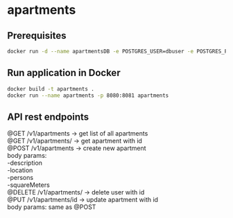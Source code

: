 # apartments


## Prerequisites

```bash
docker run -d --name apartmentsDB -e POSTGRES_USER=dbuser -e POSTGRES_PASSWORD=postgres -e POSTGRES_DB=apartments -p 5433:5432 postgres:latest
```

## Run application in Docker

```bash
docker build -t apartments .
docker run --name apartments -p 8080:8081 apartments
```

## API rest endpoints

@GET /v1/apartments -> get list of all apartments <br />
@GET /v1/apartments/<id> -> get apartment with id <br />
@POST /v1/apartments -> create new apartment <br />
    body params: <br />
      -description <br />
      -location <br />
      -persons <br />
      -squareMeters <br />
@DELETE /v1/apartments/<id> -> delete user with id <br />
@PUT /v1/apartments/id -> update apartment with id <br />
    body params: same as @POST <br />